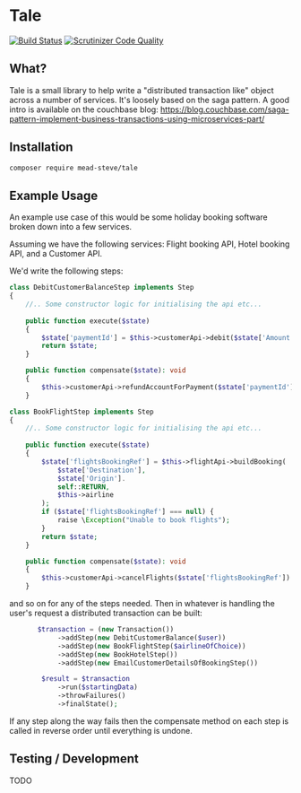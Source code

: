 Tale
====
[![Build Status](https://travis-ci.org/meadsteve/Tale.svg?branch=master)](https://travis-ci.org/meadsteve/Tale)
[![Scrutinizer Code Quality](https://scrutinizer-ci.com/g/meadsteve/Tale/badges/quality-score.png?b=master)](https://scrutinizer-ci.com/g/meadsteve/Tale/?branch=master)

## What?
Tale is a small library to help write a "distributed transaction like" 
object across a number of services. It's loosely based on the saga pattern.
A good intro is available on the couchbase blog: 
https://blog.couchbase.com/saga-pattern-implement-business-transactions-using-microservices-part/

## Installation
```bash
composer require mead-steve/tale
```

## Example Usage
An example use case of this would be some holiday booking software broken
down into a few services.

Assuming we have the following services: Flight booking API, Hotel booking API, 
and a Customer API.

We'd write the following steps:

```php
class DebitCustomerBalanceStep implements Step
{
    //.. Some constructor logic for initialising the api etc...
    
    public function execute($state)
    {
        $state['paymentId'] = $this->customerApi->debit($state['Amount']);
        return $state;
    }

    public function compensate($state): void
    {
        $this->customerApi->refundAccountForPayment($state['paymentId'])
    }
```

```php
class BookFlightStep implements Step
{
    //.. Some constructor logic for initialising the api etc...
    
    public function execute($state)
    {
        $state['flightsBookingRef'] = $this->flightApi->buildBooking(
            $state['Destination'], 
            $state['Origin'].
            self::RETURN,
            $this->airline
        );
        if ($state['flightsBookingRef'] === null) {
            raise \Exception("Unable to book flights");
        }
        return $state;
    }

    public function compensate($state): void
    {
        $this->customerApi->cancelFlights($state['flightsBookingRef'])
    }
```

and so on for any of the steps needed. Then in whatever is handling the user's 
request a distributed transaction can be built:

```php
       $transaction = (new Transaction())
            ->addStep(new DebitCustomerBalance($user))
            ->addStep(new BookFlightStep($airlineOfChoice))
            ->addStep(new BookHotelStep())
            ->addStep(new EmailCustomerDetailsOfBookingStep())

        $result = $transaction
            ->run($startingData)
            ->throwFailures()
            ->finalState();
```

If any step along the way fails then the compensate method on each step
is called in reverse order until everything is undone.

## Testing / Development
TODO
